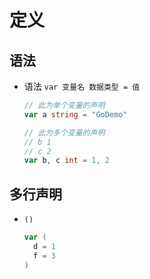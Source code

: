 # 定义

## 语法

+ 语法 `var 变量名 数据类型 = 值`

  ```go
  // 此为单个变量的声明
  var a string = "GoDemo"
  ```

  ```go
  // 此为多个变量的声明
  // b 1
  // c 2
  var b, c int = 1, 2
  ```

## 多行声明

+ `()`

  ```go
  var (
    d = 1
    f = 3
  )
  ```
